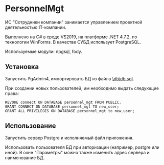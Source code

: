 # PersonnelMgt
ИС "Сотрудники компании" занимается управлением проектной деятельностью IT-компании.

Выполнено на C# в среде VS2019, на платформе .NET 4.7.2, по технологии WinForms. В качестве СУБД использует PostgreSQL.

Используемые модули: npgsql, fody.

## Установка
Запустить PgAdmin4, импортировать БД из файла [\db\db.sql](https://github.com/syrtsevser/PersonnelMgt/blob/main/db/db.sql).

При создании новых пользователей, им необходимо выдать следующие права:
```
REVOKE connect ON DATABASE personnel_mgt FROM PUBLIC;
GRANT CONNECT ON DATABASE personnel_mgt TO new_user;
GRANT ALL PRIVILEGES ON DATABASE personnel_mgt to new_user;
```

## Использование
Запустить сервер Postgre и исполняемый файл приложения.

Использовать пользователя БД при авторизации (например, postgre или иной). В окне "Параметры" можно также изменить адрес сервера и наименование БД.
